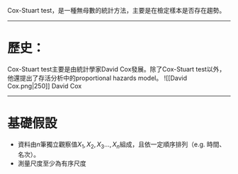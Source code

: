 Cox-Stuart test，是一種無母數的統計方法，主要是在檢定樣本是否存在趨勢。
- - -
# 歷史：
Cox-Stuart test主要是由統計學家David Cox發展。除了Cox-Stuart test以外，他還提出了存活分析中的proportional hazards model。
![[David Cox.png|250]]
David Cox
- - -
# 基礎假設

- 資料由$n$筆獨立觀察值$X_1,X_2,X_3\ldots,X_n$組成，且依一定順序排列（e.g. 時間、名次）。
- 測量尺度至少為有序尺度